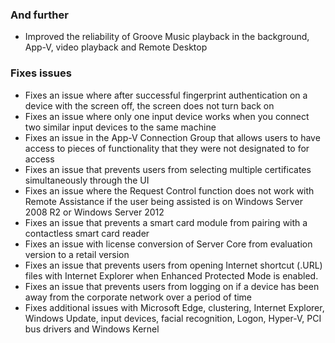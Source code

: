 ### And further
- Improved the reliability of Groove Music playback in the background, App-V, video playback and Remote Desktop

### Fixes issues
- Fixes an issue where after successful fingerprint authentication on a device with the screen off, the screen does not turn back on
- Fixes an issue where only one input device works when you connect two similar input devices to the same machine
- Fixes an issue in the App-V Connection Group that allows users to have access to pieces of functionality that they were not designated to for access
- Fixes an issue that prevents users from selecting multiple certificates simultaneously through the UI
- Fixes an issue where the Request Control function does not work with Remote Assistance if the user being assisted is on Windows Server 2008 R2 or Windows Server 2012
- Fixes an issue that prevents a smart card module from pairing with a contactless smart card reader
- Fixes an issue with license conversion of Server Core from evaluation version to a retail version
- Fixes an issue that prevents users from opening Internet shortcut (.URL) files with Internet Explorer when Enhanced Protected Mode is enabled.
- Fixes an issue that prevents users from logging on if a device has been away from the corporate network over a period of time
- Fixes additional issues with Microsoft Edge, clustering, Internet Explorer, Windows Update, input devices, facial recognition, Logon, Hyper-V, PCI bus drivers and Windows Kernel